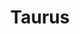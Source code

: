 ---
title: "Taurus"
hashtag: "taurus"
borders:
  - Auriga
  - Perseus
  - Aries
  - Cetus
  - Eridanus
  - Orion
  - Gemini
tags:
  - Zodiac
  - Constellation
---